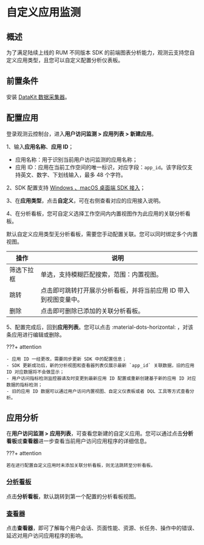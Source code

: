 # 自定义应用监测

## 概述

为了满足陆续上线的 RUM 不同版本 SDK 的前端图表分析能力，观测云支持您自定义应用类型，且您可以自定义配置分析仪表板。

## 前置条件

安装 [DataKit 数据采集器](../datakit/datakit-install.md)。

## 配置应用

登录观测云控制台，进入**用户访问监测 > 应用列表 > 新建应用**。

1、输入**应用名称**、**应用 ID**；

- 应用名称：用于识别当前用户访问监测的应用名称；  
- 应用 ID：应用在当前工作空间的唯一标识，对应字段：`app_id`。该字段仅支持英文、数字、下划线输入，最多 48 个字符。

2、SDK 配置支持 [Windows 、macOS 桌面端 SDK 接入](../datakit/rum.md)；

3、在**应用类型**，点击**自定义**，可在右侧查看对应的应用接入说明。

4、在分析看板，您可自定义选择工作空间内内置视图作为此应用的关联分析看板。

默认自定义应用类型无分析看板，需要您手动配置关联。您可以同时绑定多个内置视图。

| 操作      | 说明                          |
| ----------- | ------------------------------------ |
| 筛选下拉框       | 单选，支持模糊匹配搜索，范围：内置视图。  |
| 跳转       | 点击即可跳转打开展示分析看板，并将当前应用 ID 带入到视图变量中。 |
| 删除    | 点击即可删除已添加的关联分析看板。 |

5、配置完成后，回到**应用列表**。您可以点击 :material-dots-horizontal: ，对该条应用进行编辑或删除。

???+ attention

    - 应用 ID 一经更改，需要同步更新 SDK 中的配置信息；  
    - SDK 更新成功后，新的分析视图和查看器列表仅展示最新 `app_id` 关联数据，旧的应用 ID 对应数据将不会做显示；  
    - 用户访问指标检测监控器请及时变更到最新应用 ID 配置或重新创建基于新的应用 ID 对应数据的指标检测；  
    - 旧的应用 ID 数据可以通过用户访问内置视图、自定义仪表板或者 DQL 工具等方式查看分析。


## 应用分析

在**用户访问监测 > 应用列表**，可查看您新建的自定义应用。您可以通过点击**分析看板**或**查看器**进一步查看当前用户访问应用程序的详细信息。

???+ attention

    若在进行配置自定义应用时未添加关联分析看板，则无法跳转至分析看板。

### [分析看板](./app-analysis.md)

点击**分析看板**，默认跳转到第一个配置的分析看板视图。


### [查看器](./explorer/index.md)

点击**查看器**，即可了解每个用户会话、页面性能、资源、长任务、操作中的错误、延迟对用户访问应用程序的影响。
